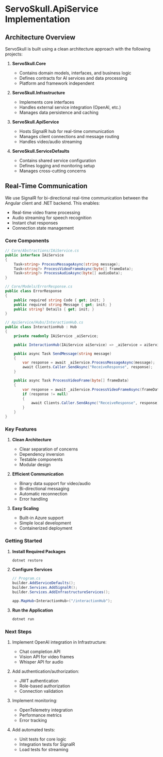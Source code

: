 # ServoSkull.ApiService Implementation

## Architecture Overview

ServoSkull is built using a clean architecture approach with the following projects:

1. **ServoSkull.Core**
   - Contains domain models, interfaces, and business logic
   - Defines contracts for AI services and data processing
   - Platform and framework independent

2. **ServoSkull.Infrastructure**
   - Implements core interfaces
   - Handles external service integration (OpenAI, etc.)
   - Manages data persistence and caching

3. **ServoSkull.ApiService**
   - Hosts SignalR hub for real-time communication
   - Manages client connections and message routing
   - Handles video/audio streaming

4. **ServoSkull.ServiceDefaults**
   - Contains shared service configuration
   - Defines logging and monitoring setup
   - Manages cross-cutting concerns

## Real-Time Communication

We use SignalR for bi-directional real-time communication between the Angular client and .NET backend. This enables:

- Real-time video frame processing
- Audio streaming for speech recognition
- Instant chat responses
- Connection state management

### Core Components

```csharp
// Core/Abstractions/IAiService.cs
public interface IAiService
{
    Task<string> ProcessMessageAsync(string message);
    Task<string?> ProcessVideoFrameAsync(byte[] frameData);
    Task<string?> ProcessAudioAsync(byte[] audioData);
}

// Core/Models/ErrorResponse.cs
public class ErrorResponse
{
    public required string Code { get; init; }
    public required string Message { get; init; }
    public string? Details { get; init; }
}

// ApiService/Hubs/InteractionHub.cs
public class InteractionHub : Hub
{
    private readonly IAiService _aiService;

    public InteractionHub(IAiService aiService) => _aiService = aiService;

    public async Task SendMessage(string message)
    {
        var response = await _aiService.ProcessMessageAsync(message);
        await Clients.Caller.SendAsync("ReceiveResponse", response);
    }

    public async Task ProcessVideoFrame(byte[] frameData)
    {
        var response = await _aiService.ProcessVideoFrameAsync(frameData);
        if (response != null)
        {
            await Clients.Caller.SendAsync("ReceiveResponse", response);
        }
    }
}
```

### Key Features

1. **Clean Architecture**
   - Clear separation of concerns
   - Dependency inversion
   - Testable components
   - Modular design

2. **Efficient Communication**
   - Binary data support for video/audio
   - Bi-directional messaging
   - Automatic reconnection
   - Error handling

3. **Easy Scaling**
   - Built-in Azure support
   - Simple local development
   - Containerized deployment

### Getting Started

1. **Install Required Packages**
   ```bash
   dotnet restore
   ```

2. **Configure Services**
   ```csharp
   // Program.cs
   builder.AddServiceDefaults();
   builder.Services.AddSignalR();
   builder.Services.AddInfrastructureServices();
   
   app.MapHub<InteractionHub>("/interactionHub");
   ```

3. **Run the Application**
   ```bash
   dotnet run
   ```

### Next Steps

1. Implement OpenAI integration in Infrastructure:
   - Chat completion API
   - Vision API for video frames
   - Whisper API for audio

2. Add authentication/authorization:
   - JWT authentication
   - Role-based authorization
   - Connection validation

3. Implement monitoring:
   - OpenTelemetry integration
   - Performance metrics
   - Error tracking

4. Add automated tests:
   - Unit tests for core logic
   - Integration tests for SignalR
   - Load tests for streaming

